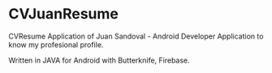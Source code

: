 # CVJuanResume
CVResume Application of Juan Sandoval - Android Developer
Application to know my profesional profile.

Written in JAVA for Android with Butterknife, Firebase.
